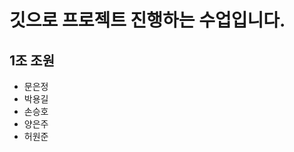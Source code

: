 <h1>깃으로 프로젝트 진행하는 수업입니다.</h1>
<h2>1조 조원</h2>
<ul>
    <li>문은정</li>
    <li>박용길</li>
    <li>손승호</li>
    <li>양은주</li>
    <li>허원준</li>
    </ul>